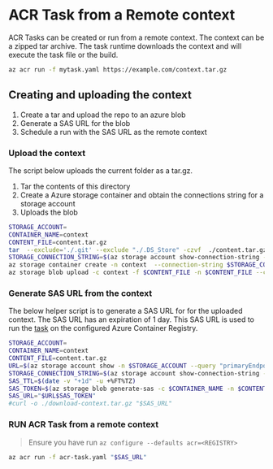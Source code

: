 # ACR Task from a Remote context

ACR Tasks can be created or run from a remote context. 
The context can be a zipped tar archive. 
The task runtime downloads the context and will execute the task file or the build.

```bash
az acr run -f mytask.yaml https://example.com/context.tar.gz
```

## Creating and uploading the context

1. Create a tar and upload the repo to an azure blob
1. Generate a SAS URL for the blob
1. Schedule a run with the SAS URL as the remote context

### Upload the context

The script below uploads the current folder as a tar.gz. 

1. Tar the contents of this directory
1. Create a Azure storage container and obtain the connections string for a storage account
1. Uploads the blob

```bash
STORAGE_ACCOUNT=
CONTAINER_NAME=context
CONTENT_FILE=content.tar.gz
tar  --exclude='./.git' --exclude "./.DS_Store" -czvf  ./content.tar.gz .
STORAGE_CONNECTION_STRING=$(az storage account show-connection-string -n $STORAGE_ACCOUNT -o tsv)
az storage container create -n context  --connection-string $STORAGE_CONNECTION_STRING
az storage blob upload -c context -f $CONTENT_FILE -n $CONTENT_FILE --connection-string $STORAGE_CONNECTION_STRING
```

### Generate SAS URL from the context

The below helper script is to generate a SAS URL for for the uploaded context. The SAS URL has an expiration of 1 day. This SAS URL is used to run the [task](acr-task.yaml) on the configured Azure Container Registry.

```bash
STORAGE_ACCOUNT=
CONTAINER_NAME=context
CONTENT_FILE=content.tar.gz
URL=$(az storage account show -n $STORAGE_ACCOUNT --query "primaryEndpoints.blob" -o tsv)$CONTAINER_NAME/$CONTENT_FILE?
STORAGE_CONNECTION_STRING=$(az storage account show-connection-string -n $STORAGE_ACCOUNT -o tsv)
SAS_TTL=$(date -v "+1d" -u +%FT%TZ)
SAS_TOKEN=$(az storage blob generate-sas -c $CONTAINER_NAME -n $CONTENT_FILE --permissions r --expiry $SAS_TTL --connection-string $STORAGE_CONNECTION_STRING -o tsv)
SAS_URL="$URL$SAS_TOKEN"
#curl -o ./download-context.tar.gz "$SAS_URL"
```

### RUN ACR Task from a remote context

> Ensure you have run `az configure --defaults acr=<REGISTRY>`

```bash
az acr run -f acr-task.yaml "$SAS_URL"
```

